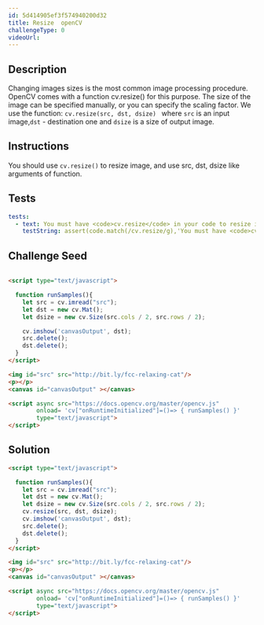 ```yaml
---
id: 5d414905ef3f574940200d32
title: Resize  openCV
challengeType: 0
videoUrl:
---
```


## Description
<section id='description'>
Changing images sizes is the most common image processing procedure. OpenCV comes with a function cv.resize() for this purpose. The size of the image can be specified manually, or you can specify the scaling factor.
We use the function: <code>cv.resize(src, dst, dsize) </code> where <code>src</code> is an input image,<code>dst</code> - destination one and <code>dsize</code> is a size of output image.
</section>

## Instructions
<section id='instructions'>
You should use <code>cv.resize()</code> to resize image, and use src, dst, dsize like arguments of function.

</section>

## Tests
<section id='tests'>

```yml
tests:
  - text: You must have <code>cv.resize</code> in your code to resize image
    testString: assert(code.match(/cv.resize/g),'You must have <code>cv.resize</code> in your code to resize image'); 
 ```

</section>

## Challenge Seed
<section id='challengeSeed'>

<div id='html-seed'>

```html

<script type="text/javascript">

  function runSamples(){
    let src = cv.imread("src");
    let dst = new cv.Mat();
    let dsize = new cv.Size(src.cols / 2, src.rows / 2);

    cv.imshow('canvasOutput', dst);
    src.delete();
    dst.delete();
  }
</script> 

<img id="src" src="http://bit.ly/fcc-relaxing-cat"/>
<p></p>
<canvas id="canvasOutput" ></canvas>

<script async src="https://docs.opencv.org/master/opencv.js" 
        onload= 'cv["onRuntimeInitialized"]=()=> { runSamples() }' 
        type="text/javascript">
</script>
```

</div>

</section>

## Solution
<section id='solution'>

```html
<script type="text/javascript">

  function runSamples(){
    let src = cv.imread("src");
    let dst = new cv.Mat();
    let dsize = new cv.Size(src.cols / 2, src.rows / 2);
    cv.resize(src, dst, dsize);
    cv.imshow('canvasOutput', dst);
    src.delete();
    dst.delete();
  }
</script> 

<img id="src" src="http://bit.ly/fcc-relaxing-cat"/>
<p></p>
<canvas id="canvasOutput" ></canvas>

<script async src="https://docs.opencv.org/master/opencv.js" 
        onload= 'cv["onRuntimeInitialized"]=()=> { runSamples() }' 
        type="text/javascript">
</script>
```

</section>

